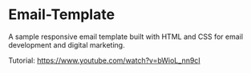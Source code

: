 # Email-Template
A sample responsive email template built with HTML and CSS for email development and digital marketing.

Tutorial: https://www.youtube.com/watch?v=bWioL_nn9cI